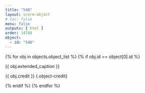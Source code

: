 ```yaml
---
title: "548"
layout: score-object
# toc: false
menu: false
outputs: [ html ]
order: 14740
object:
  - id: "548"
---
```


{% for obj in objects.object_list %}
{% if obj.id == object[0].id %}

{{ obj.extended_caption }}

{{ obj.credit }} {.object-credit}

{% endif %}
{% endfor %}
